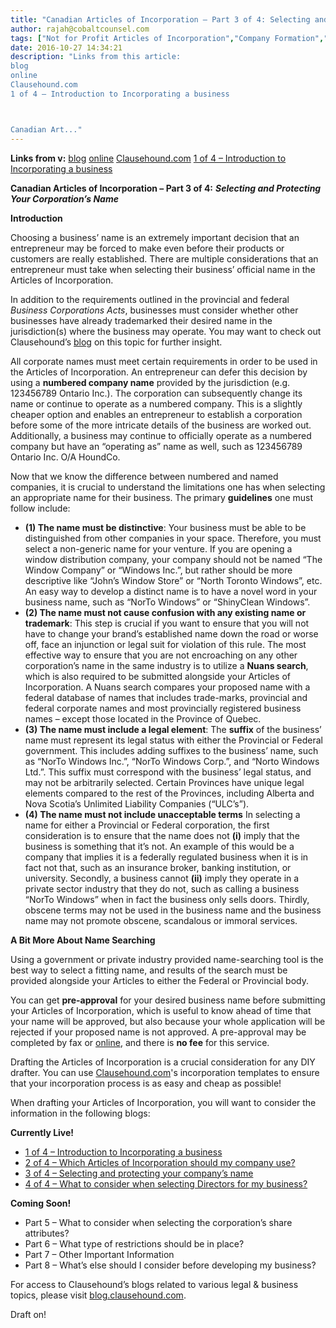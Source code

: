 ```yaml
---
title: "Canadian Articles of Incorporation – Part 3 of 4: Selecting and Protecting Your Corporation’s Name"
author: rajah@cobaltcounsel.com
tags: ["Not for Profit Articles of Incorporation","Company Formation","Rajah","Articles of Incorporation","Canada (ON)","Canada (General)"]
date: 2016-10-27 14:34:21
description: "Links from this article:
blog
online
Clausehound.com
1 of 4 – Introduction to Incorporating a business



Canadian Art..."
---
```


**Links from v:** [blog](https://blog.clausehound.com/protect-your-goodwill-register-your-trademark/) [online](https://www.ic.gc.ca/app/scr/cc/CorporationsCanada/hm.html?locale=en_CA) [Clausehound.com](https://clausehound.com) [1 of 4 – Introduction to Incorporating a business](https://blog.clausehound.com/canadian-articles-of-incorporation-part-1-of-8-introduction-to-incorporation-2)

**Canadian Articles of Incorporation – Part 3 of 4:** ***Selecting and Protecting Your Corporation’s Name***

**Introduction**

Choosing a business’ name is an extremely important decision that an entrepreneur may be forced to make even before their products or customers are really established. There are multiple considerations that an entrepreneur must take when selecting their business’ official name in the Articles of Incorporation.

In addition to the requirements outlined in the provincial and federal *Business Corporations Acts*, businesses must consider whether other businesses have already trademarked their desired name in the jurisdiction(s) where the business may operate. You may want to check out Clausehound’s [blog](https://blog.clausehound.com/protect-your-goodwill-register-your-trademark/) on this topic for further insight.

All corporate names must meet certain requirements in order to be used in the Articles of Incorporation. An entrepreneur can defer this decision by using a **numbered company name** provided by the jurisdiction (e.g. 123456789 Ontario Inc.). The corporation can subsequently change its name or continue to operate as a numbered company. This is a slightly cheaper option and enables an entrepreneur to establish a corporation before some of the more intricate details of the business are worked out. Additionally, a business may continue to officially operate as a numbered company but have an “operating as” name as well, such as 123456789 Ontario Inc. O/A HoundCo.

Now that we know the difference between numbered and named companies, it is crucial to understand the limitations one has when selecting an appropriate name for their business. The primary **guidelines** one must follow include:

- **(1) The name must be distinctive**: Your business must be able to be distinguished from other companies in your space. Therefore, you must select a non-generic name for your venture. If you are opening a window distribution company, your company should not be named “The Window Company” or “Windows Inc.”, but rather should be more descriptive like “John’s Window Store” or “North Toronto Windows”, etc. An easy way to develop a distinct name is to have a novel word in your business name, such as “NorTo Windows” or “ShinyClean Windows”.
- **(2) The name must not cause confusion with any existing name or trademark**: This step is crucial if you want to ensure that you will not have to change your brand’s established name down the road or worse off, face an injunction or legal suit for violation of this rule. The most effective way to ensure that you are not encroaching on any other corporation’s name in the same industry is to utilize a **Nuans search**, which is also required to be submitted alongside your Articles of Incorporation. A Nuans search compares your proposed name with a federal database of names that includes trade-marks, provincial and federal corporate names and most provincially registered business names – except those located in the Province of Quebec.
- **(3) The name must include a legal element**:  The **suffix** of the business’ name must represent its legal status with either the Provincial or Federal government. This includes adding suffixes to the business’ name, such as “NorTo Windows Inc.”, “NorTo Windows Corp.”, and “Norto Windows Ltd.”. This suffix must correspond with the business’ legal status, and may not be arbitrarily selected. Certain Provinces have unique legal elements compared to the rest of the Provinces, including Alberta and Nova Scotia’s Unlimited Liability Companies (“ULC’s”).
- **(4) The name must not include unacceptable terms** In selecting a name for either a Provincial or Federal corporation, the first consideration is to ensure that the name does not **(i)** imply that the business is something that it’s not. An example of this would be a company that implies it is a federally regulated business when it is in fact not that, such as an insurance broker, banking institution, or university. Secondly, a business cannot  **(ii)** imply they operate in a private sector industry that they do not, such as calling a business “NorTo Windows” when in fact the business only sells doors. Thirdly, obscene terms may not be used in the business name and the business name may not promote obscene, scandalous or immoral services.

**A Bit More About Name Searching**

Using a government or private industry provided name-searching tool is the best way to select a fitting name, and results of the search must be provided alongside your Articles to either the Federal or Provincial body.

You can get **pre-approval** for your desired business name before submitting your Articles of Incorporation, which is useful to know ahead of time that your name will be approved, but also because your whole application will be rejected if your proposed name is not approved. A pre-approval may be completed by fax or [online](https://www.ic.gc.ca/app/scr/cc/CorporationsCanada/hm.html?locale=en_CA), and there is **no fee** for this service.

 

Drafting the Articles of Incorporation is a crucial consideration for any DIY drafter. You can use [Clausehound.com](https://clausehound.com)'s incorporation templates to ensure that your incorporation process is as easy and cheap as possible!

 

When drafting your Articles of Incorporation, you will want to consider the information in the following blogs:

**Currently Live!**
- [1 of 4 – Introduction to Incorporating a business](https://blog.clausehound.com/canadian-articles-of-incorporation-part-1-of-8-introduction-to-incorporation-2)
- [2 of 4 – Which Articles of Incorporation should my company use?](https://blog.clausehound.com/canadian-articles-of-incorporation-part-2-of-8-which-articles-of-incorporation-should-my-company-use-2)
- [3 of 4 – Selecting and protecting your company’s name](https://blog.clausehound.com/canadian-articles-of-incorporation-part-3-of-8-selecting-and-protecting-your-corporations-name-2)
- [4 of 4 – What to consider when selecting Directors for my business?](https://blog.clausehound.com/canadian-articles-of-incorporation-part-4-of-8-what-to-consider-when-selecting-directors-for-my-business)

**Coming Soon!**
- Part 5 – What to consider when selecting the corporation’s share attributes?
- Part 6  – What type of restrictions should be in place?
- Part 7 – Other Important Information
- Part 8 – What’s else should I consider before developing my business?


For access to Clausehound’s blogs related to various legal & business topics, please visit [blog.clausehound.com](https://blog.clausehound.com/).

Draft on!
